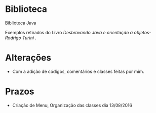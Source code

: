 # Biblioteca

Biblioteca Java 

 Exemplos retirados do Livro *Desbravando Java e orientação a objetos- Rodrigo Turini* .
 
# Alterações  
 
- Com a adição de códigos, comentários e classes feitas por mim.


# Prazos 

 - Criação de Menu, Organização das classes dia 13/08/2016 
 
